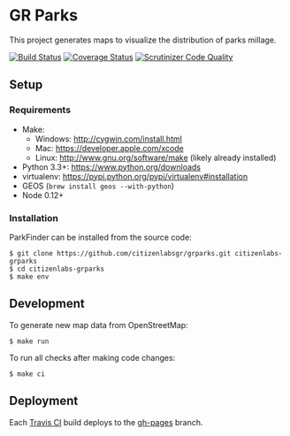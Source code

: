# GR Parks

This project generates maps to visualize the distribution of parks millage.

[![Build Status](http://img.shields.io/travis/citizenlabsgr/grparks/master.svg)](https://travis-ci.org/citizenlabsgr/grparks)
[![Coverage Status](https://coveralls.io/repos/citizenlabsgr/grparks/badge.svg?branch=master&service=github)](https://coveralls.io/github/citizenlabsgr/grparks?branch=master)
[![Scrutinizer Code Quality](http://img.shields.io/scrutinizer/g/citizenlabsgr/grparks.svg)](https://scrutinizer-ci.com/g/citizenlabsgr/grparks/?branch=master)

## Setup

### Requirements

* Make:
    * Windows: http://cygwin.com/install.html
    * Mac: https://developer.apple.com/xcode
    * Linux: http://www.gnu.org/software/make (likely already installed)
* Python 3.3+: https://www.python.org/downloads
* virtualenv: https://pypi.python.org/pypi/virtualenv#installation
* GEOS (`brew install geos --with-python`)
* Node 0.12+

### Installation

ParkFinder can be installed from the source code:

```
$ git clone https://github.com/citizenlabsgr/grparks.git citizenlabs-grparks
$ cd citizenlabs-grparks
$ make env
```

## Development

To generate new map data from OpenStreetMap:

```
$ make run
```

To run all checks after making code changes:

```
$ make ci
```

## Deployment

Each [Travis CI](https://travis-ci.org/citizenlabsgr/grparks) build deploys to the [gh-pages](https://github.com/citizenlabsgr/grparks/tree/gh-pages) branch.
